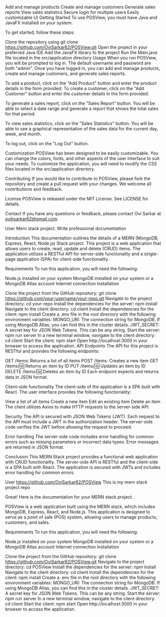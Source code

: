 # 



Add and manage products
Create and manage customers
Generate sales reports
View sales statistics
Secure login for multiple users
Easily customizable UI
Getting Started
To use POSView, you must have Java and JavaFX installed on your system.

To get started, follow these steps:

Clone the repository using git clone https://github.com/OviSarkar62/POSView.git
Open the project in your preferred Java IDE
Add the JavaFX library to the project
Run the Main.java file located in the src/application directory
Usage
When you run POSView, you will be prompted to log in. The default username and password are both "admin". Once you have logged in, you can add and manage products, create and manage customers, and generate sales reports.

To add a product, click on the "Add Product" button and enter the product details in the form provided. To create a customer, click on the "Add Customer" button and enter the customer details in the form provided.

To generate a sales report, click on the "Sales Report" button. You will be able to select a date range and generate a report that shows the total sales for that period.

To view sales statistics, click on the "Sales Statistics" button. You will be able to see a graphical representation of the sales data for the current day, week, and month.

To log out, click on the "Log Out" button.

Customization
POSView has been designed to be easily customizable. You can change the colors, fonts, and other aspects of the user interface to suit your needs. To customize the application, you will need to modify the CSS files located in the src/application directory.

Contributing
If you would like to contribute to POSView, please fork the repository and create a pull request with your changes. We welcome all contributions and feedback.

License
POSView is released under the MIT License. See LICENSE for details.

Contact
If you have any questions or feedback, please contact Ovi Sarkar at oviksarkar62@gmail.com.





User
Mern stack project. Write professional documentation




Introduction
This documentation outlines the details of a MERN (MongoDB, Express, React, Node.js) Stack project. This project is a web application that allows users to create, read, update and delete (CRUD) items. The application utilizes a RESTful API for server-side functionality and a single-page application (SPA) for client-side functionality.

Requirements
To run this application, you will need the following:

Node.js installed on your system
MongoDB installed on your system or a MongoDB Atlas account
Internet connection
Installation

Clone the project from the GitHub repository: git clone https://github.com/your-username/your-repo.git
Navigate to the project directory: cd your-repo
Install the dependencies for the server: npm install
Navigate to the client directory: cd client
Install the dependencies for the client: npm install
Create a .env file in the root directory with the following environment variables:
MONGO_URI: The connection string for MongoDB. If using MongoDB Atlas, you can find this in the cluster details.
JWT_SECRET: A secret key for JSON Web Tokens. This can be any string.
Start the server: npm run server
In a new terminal window, navigate to the client directory: cd client
Start the client: npm start
Open http://localhost:3000 in your browser to access the application.
API Endpoints
The API for this project is RESTful and provides the following endpoints:

GET /items: Returns a list of all items
POST /items: Creates a new item
GET /items/:id: Returns an item by ID
PUT /items/:id: Updates an item by ID
DELETE /items/:id: Deletes an item by ID
Each endpoint expects and returns data in JSON format.

Client-side functionality
The client-side of the application is a SPA built with React. The user interface provides the following functionality:

View a list of all items
Create a new item
Edit an existing item
Delete an item
The client utilizes Axios to make HTTP requests to the server-side API.

Security
The API is secured with JSON Web Tokens (JWT). Each request to the API must include a JWT in the authorization header. The server-side code verifies the JWT before allowing the request to proceed.

Error handling
The server-side code includes error handling for common errors such as missing parameters or incorrect data types. Error messages are returned in JSON format.

Conclusion
This MERN Stack project provides a functional web application with CRUD functionality. The server-side API is RESTful and the client-side is a SPA built with React. The application is secured with JWTs and includes error handling for common errors.





User
https://github.com/OviSarkar62/POSView 
This is my mern stack project repo


Great! Here is the documentation for your MERN stack project.


POSView is a web application built using the MERN stack, which includes MongoDB, Express, React, and Node.js. This application is designed to serve as a point of sale (POS) system, allowing users to manage products, customers, and sales.

Requirements
To run this application, you will need the following:

Node.js installed on your system
MongoDB installed on your system or a MongoDB Atlas account
Internet connection
Installation

Clone the project from the GitHub repository: git clone https://github.com/OviSarkar62/POSView.git
Navigate to the project directory: cd POSView
Install the dependencies for the server: npm install
Navigate to the client directory: cd client
Install the dependencies for the client: npm install
Create a .env file in the root directory with the following environment variables:
MONGO_URI: The connection string for MongoDB. If using MongoDB Atlas, you can find this in the cluster details.
JWT_SECRET: A secret key for JSON Web Tokens. This can be any string.
Start the server: npm run server
In a new terminal window, navigate to the client directory: cd client
Start the client: npm start
Open http://localhost:3000 in your browser to access the application.
